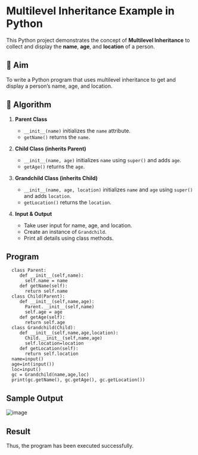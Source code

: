 # Multilevel Inheritance Example in Python

This Python project demonstrates the concept of **Multilevel Inheritance** to collect and display the **name**, **age**, and **location** of a person.

## 🎯 Aim

To write a Python program that uses multilevel inheritance to get and display a person’s name, age, and location.

## 🧠 Algorithm

1. **Parent Class**  
   - `__init__(name)` initializes the `name` attribute.  
   - `getName()` returns the `name`.

2. **Child Class (inherits Parent)**  
   - `__init__(name, age)` initializes `name` using `super()` and adds `age`.  
   - `getAge()` returns the `age`.

3. **Grandchild Class (inherits Child)**  
   - `__init__(name, age, location)` initializes `name` and `age` using `super()` and adds `location`.  
   - `getLocation()` returns the `location`.

4. **Input & Output**  
   - Take user input for name, age, and location.  
   - Create an instance of `Grandchild`.  
   - Print all details using class methods.

## Program
      class Parent:
         def __init__(self,name):
           self.name = name
         def getName(self):
           return self.name
      class Child(Parent):
         def __init__(self,name,age):
           Parent.__init__(self,name)
           self.age = age
         def getAge(self):
           return self.age
      class Grandchild(Child):
         def __init__(self,name,age,location):
           Child.__init__(self,name,age)
           self.location=location
         def getLocation(self):
           return self.location
      name=input()
      age=int(input())
      loc=input()
      gc = Grandchild(name,age,loc)
      print(gc.getName(), gc.getAge(), gc.getLocation())

## Sample Output
![image](https://github.com/user-attachments/assets/9b898963-947c-4adf-a227-b119252f8914)

## Result
Thus, the program has been executed successfully.
